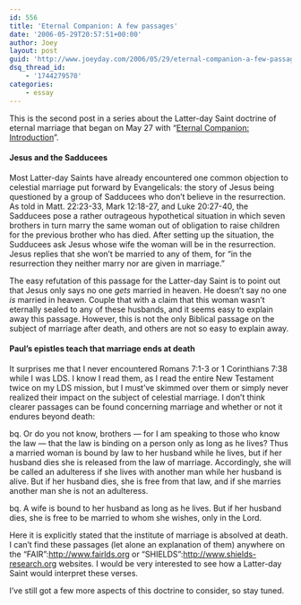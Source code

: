 ```yaml
---
id: 556
title: 'Eternal Companion: A few passages'
date: '2006-05-29T20:57:51+00:00'
author: Joey
layout: post
guid: 'http://www.joeyday.com/2006/05/29/eternal-companion-a-few-passages'
dsq_thread_id:
    - '1744279570'
categories:
    - essay
---
```


This is the second post in a series about the Latter-day Saint doctrine of eternal marriage that began on May 27 with “[Eternal Companion: Introduction](/2006/05/27/eternal-companion)”.

#### Jesus and the Sadducees

Most Latter-day Saints have already encountered one common objection to celestial marriage put forward by Evangelicals: the story of Jesus being questioned by a group of Sadducees who don’t believe in the resurrection. As told in Matt. 22:23-33, Mark 12:18-27, and Luke 20:27-40, the Sadducees pose a rather outrageous hypothetical situation in which seven brothers in turn marry the same woman out of obligation to raise children for the previous brother who has died. After setting up the situation, the Sudducees ask Jesus whose wife the woman will be in the resurrection. Jesus replies that she won’t be married to any of them, for “in the resurrection they neither marry nor are given in marriage.”

The easy refutation of this passage for the Latter-day Saint is to point out that Jesus only says no one *gets* married in heaven. He doesn’t say no one *is* married in heaven. Couple that with a claim that this woman wasn’t eternally sealed to any of these husbands, and it seems easy to explain away this passage. However, this is not the only Biblical passage on the subject of marriage after death, and others are not so easy to explain away.

#### Paul’s epistles teach that marriage ends at death

It surprises me that I never encountered Romans 7:1-3 or 1 Corinthians 7:38 while I was LDS. I know I read them, as I read the entire New Testament twice on my LDS mission, but I must’ve skimmed over them or simply never realized their impact on the subject of celestial marriage. I don’t think clearer passages can be found concerning marriage and whether or not it endures beyond death:

bq. Or do you not know, brothers — for I am speaking to those who know the law — that the law is binding on a person only as long as he lives? Thus a married woman is bound by law to her husband while he lives, but if her husband dies she is released from the law of marriage. Accordingly, she will be called an adulteress if she lives with another man while her husband is alive. But if her husband dies, she is free from that law, and if she marries another man she is not an adulteress.

bq. A wife is bound to her husband as long as he lives. But if her husband dies, she is free to be married to whom she wishes, only in the Lord.

Here it is explicitly stated that the institute of marriage is absolved at death. I can’t find these passages (let alone an explanation of them) anywhere on the “FAIR”:http://www.fairlds.org or “SHIELDS”:http://www.shields-research.org websites. I would be very interested to see how a Latter-day Saint would interpret these verses.

I’ve still got a few more aspects of this doctrine to consider, so stay tuned.